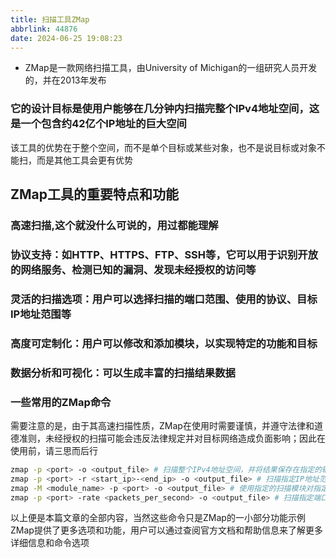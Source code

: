 ```yaml
---
title: 扫描工具ZMap
abbrlink: 44876
date: 2024-06-25 19:08:23
---
```


- ZMap是一款网络扫描工具，由University of Michigan的一组研究人员开发的，并在2013年发布

### 它的设计目标是使用户能够在几分钟内扫描完整个IPv4地址空间，这是一个包含约42亿个IP地址的巨大空间

该工具的优势在于整个空间，而不是单个目标或某些对象，也不是说目标或对象不能扫，而是其他工具会更有优势

## ZMap工具的重要特点和功能

### 高速扫描,这个就没什么可说的，用过都能理解

### 协议支持：如HTTP、HTTPS、FTP、SSH等，它可以用于识别开放的网络服务、检测已知的漏洞、发现未经授权的访问等

### 灵活的扫描选项：用户可以选择扫描的端口范围、使用的协议、目标IP地址范围等

### 高度可定制化：用户可以修改和添加模块，以实现特定的功能和目标

### 数据分析和可视化：可以生成丰富的扫描结果数据

### 一些常用的ZMap命令

需要注意的是，由于其高速扫描性质，ZMap在使用时需要谨慎，并遵守法律和道德准则，未经授权的扫描可能会违反法律规定并对目标网络造成负面影响；因此在使用前，请三思而后行

```bash
zmap -p <port> -o <output_file> # 扫描整个IPv4地址空间，并将结果保存在指定的输出文件中
zmap -p <port> -r <start_ip>-<end_ip> -o <output_file> # 扫描指定IP地址范围内指定端口的开放情况，并将结果保存到指定的输出文件中
zmap -M <module_name> -p <port> -o <output_file> # 使用指定的扫描模块对指定端口进行扫描，并将结果保存到指定的输出文件中
zmap -p <port> -rate <packets_per_second> -o <output_file> # 扫描指定端口，并设置扫描的速率限制，即每秒发送的数据包数量，并将结果保存到指定的输出文件中
```

以上便是本篇文章的全部内容，当然这些命令只是ZMap的一小部分功能示例
ZMap提供了更多选项和功能，用户可以通过查阅官方文档和帮助信息来了解更多详细信息和命令选项